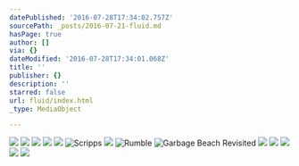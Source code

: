 ```yaml
---
datePublished: '2016-07-28T17:34:02.757Z'
sourcePath: _posts/2016-07-21-fluid.md
hasPage: true
author: []
via: {}
dateModified: '2016-07-28T17:34:01.068Z'
title: ''
publisher: {}
description: ''
starred: false
url: fluid/index.html
_type: MediaObject

---
```

![](https://the-grid-user-content.s3-us-west-2.amazonaws.com/164eaddb-cf4b-467d-825f-af6ba71508f8.jpg)
![](https://the-grid-user-content.s3-us-west-2.amazonaws.com/8c4af0d8-eaea-4056-a899-22f7c54bf536.jpg)
![](https://s3-us-west-2.amazonaws.com/the-grid-img/p/f4815760d27adf479ea39d10cfa61b3c015cae64.jpg)
![](https://the-grid-user-content.s3-us-west-2.amazonaws.com/91e082e0-318a-418e-9ec5-5168a5b5114a.jpg)
![](https://s3-us-west-2.amazonaws.com/the-grid-img/p/a1313c08c1671b51f2abefc10fe23136b474efca.jpg)
![Scripps](https://s3-us-west-2.amazonaws.com/the-grid-img/p/2d57467ed23ed0d782437d6279fd07560aec2af9.jpg)
![](https://the-grid-user-content.s3-us-west-2.amazonaws.com/98543d1b-6e3d-4f3c-8938-6e83b9e5fae6.jpg)
![Rumble](https://s3-us-west-2.amazonaws.com/the-grid-img/p/92c59f4b3aaaaede8b196cd437a2c61a5fa83bea.jpg)
![Garbage Beach Revisited](https://the-grid-user-content.s3-us-west-2.amazonaws.com/e6781d97-3304-4d5f-9c6a-26896e11a658.jpg)
![](https://the-grid-user-content.s3-us-west-2.amazonaws.com/fac947e5-62c1-4068-b3a7-f41024dd5a15.jpg)
![](https://s3-us-west-2.amazonaws.com/the-grid-img/p/fb1357ba42c3bd0b6e64656d3f8e4be773391d84.jpg)
![](https://the-grid-user-content.s3-us-west-2.amazonaws.com/1803608c-995e-4eca-a006-d3c53da15094.jpg)
![](https://imgflo.herokuapp.com/graph/vahj1ThiexotieMo/ba4859468b734657cd3fa05f69ce8bb2/croprotate.jpg?cropheight=851&cropwidth=1286&degrees=0&input=https%3A%2F%2Fs3-us-west-2.amazonaws.com%2Fthe-grid-img%2Fp%2F6a960223a1393d356944593175ee3ec2c13f8c1a.jpg&x=0&y=0)
![](https://the-grid-user-content.s3-us-west-2.amazonaws.com/af886c97-aeae-49a0-97e2-cf8189dc71e0.jpg)